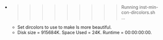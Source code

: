* >>>>>>>>> Running inst-min-con-dircolors.sh ...
  * Set dircolors to use  to make ls more beautiful.
  * Disk size = 915684K. Space Used = 24K. Runtime = 00:00:00:00.

